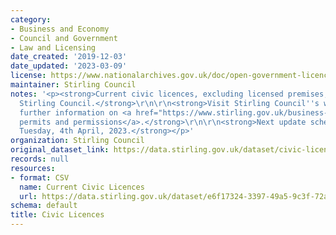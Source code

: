 ```yaml
---
category:
- Business and Economy
- Council and Government
- Law and Licensing
date_created: '2019-12-03'
date_updated: '2023-03-09'
license: https://www.nationalarchives.gov.uk/doc/open-government-licence/version/3/
maintainer: Stirling Council
notes: '<p><strong>Current civic licences, excluding licensed premises, issued by
  Stirling Council.</strong>\r\n\r\n<strong>Visit Stirling Council''s website for
  further information on <a href="https://www.stirling.gov.uk/business-and-licences/licences-permits-and-permissions/">licences,
  permits and permissions</a>.</strong>\r\n\r\n<strong>Next update scheduled for:
  Tuesday, 4th April, 2023.</strong></p>'
organization: Stirling Council
original_dataset_link: https://data.stirling.gov.uk/dataset/civic-licences
records: null
resources:
- format: CSV
  name: Current Civic Licences
  url: https://data.stirling.gov.uk/dataset/e6f17324-3397-49a5-9c3f-72ae586d0027/resource/2268be0e-aefc-455b-a642-7d3d58719eba/download/20230309-stirling-council-civic-licences-as-at-06.03.2023.csv
schema: default
title: Civic Licences
---
```

